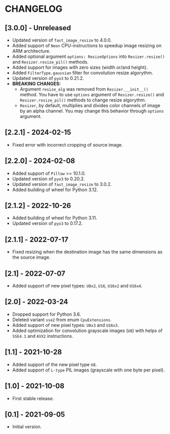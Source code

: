 # CHANGELOG

## [3.0.0] - Unreleased

- Updated version of ``fast_image_resize`` to 4.0.0.
- Added support of `Neon` CPU-instructions to speedup image resizing
  on ARM architecture.
- Added optional argument `options: ResizeOptions` into `Resizer.resize()`
  and `Resizer.resize_pil()` methods.
- Added support for images with zero sizes (width or/and height).
- Added `FilterType.gaussian` filter for convolution resize algorythm.
- Updated version of ``pyo3`` to 0.21.2.
- **BREAKING CHANGES:**
    - Argument `resize_alg` was removed from `Resizer.__init__()` method.
      You have to use `options` argument of `Resizer.resize()`
      and `Resizer.resize_pil()` methods to change resize algorythm.
    - `Resizer`, by default, multiplies and divides color channels of image by
      an alpha channel. You may change this behavior through `options` argument.

## [2.2.1] - 2024-02-15

- Fixed error with incorrect cropping of source image.

## [2.2.0] - 2024-02-08

- Added support of ``Pillow`` >= 10.1.0.
- Updated version of ``pyo3`` to 0.20.2.
- Updated version of ``fast_image_resize`` to 3.0.2.
- Added building of wheel for Python 3.12.

## [2.1.2] - 2022-10-26

- Added building of wheel for Python 3.11.
- Updated version of ``pyo3`` to 0.17.2.

## [2.1.1] - 2022-07-17

- Fixed resizing when the destination image has the same dimensions
  as the source image.

## [2.1] - 2022-07-07

- Added support of new pixel types: `U8x2`, `U16`, `U16x2` and `U16x4`.

## [2.0] - 2022-03-24

- Dropped support for Python 3.6.
- Deleted variant `sse2` from enum `CpuExtensions`.
- Added support of new pixel types: `U8x3` and `U16x3`.
- Added optimization for convolution grayscale images (`U8`)
  with helps of `SSE4.1` and `AVX2` instructions.

## [1.1] - 2021-10-28

- Added support of the new pixel type `U8`.
- Added support of `L-type` PIL images (grayscale with one byte per pixel).

## [1.0] - 2021-10-08

- First stable release.

## [0.1] - 2021-09-05

- Initial version.
